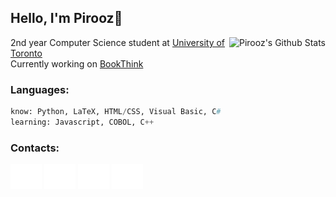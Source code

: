 ## Hello, I'm Pirooz💊

<img align='right' src="https://github-readme-stats.vercel.app/api?username=piroozb&theme=react&show_icons=true" alt="Pirooz's Github Stats"></img>
2nd year Computer Science student at [University of Toronto](https://www.utoronto.ca/)  
Currently working on [BookThink](https://github.com/piroozb/book-thing)
### Languages:
```py
know: Python, LaTeX, HTML/CSS, Visual Basic, C#
learning: Javascript, COBOL, C++
```
<h3>Contacts:</h3>
<p>
<a href="mailto:piroozbarkoosaraei@gmail.com" target="blank"><img src="logos/envelope.svg" height="40" width="50"/></a>
<a href="https://www.linkedin.com/in/pirooz-barkoosaraei/" target="blank"><img src="logos/linkedin.svg" height="40" width="50"/></a>
<a href="https://www.instagram.com/pillscapsules/" target="blank"><img src="logos/instagram.svg" height="40" width="50"/></a>
<a href="https://discord.com/users/242061580970229761" target="blank"><img src="logos/discord.svg" height="40" width="50"/></a>
</p>
